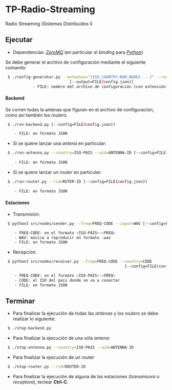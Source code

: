 # TP-Radio-Streaming

Radio Streaming (Sistemas Distribuidos I)

## Ejecutar

- Dependencias: [_ZeroMQ_](http://zeromq.org/) (en particular el _binding_ para [_Python_](https://pyzmq.readthedocs.io/en/latest/))

Se debe generar el archivo de configuración mediante el siguiente comando:

```bash
 $ ./config-generator.py --antennas="[ISO_COUNTRY:NUM_NODES ...]" --routers=NUM_NODES
 							[--output=FILE(config.json)]
 			- FILE: nombre del archivo de configuración (con extensión .json)
```

#### Backend

Se corren todas la antenas que figuran en el archivo de configuración, como así también los _routers_.

```bash
 $ ./run-backend.py [--config=FILE(config.json)]

	- FILE: en formato JSON
```

- Si se quiere lanzar una _antena_ en particular:

```bash
 $ ./run-antenna.py --country=ISO-PAIS --aid=ANTENNA-ID [--config=FILE(config.json)]
 
 	- FILE: en formato JSON
```

- Si se quiere lanzar un _router_ en particular:

```bash
 $ ./run-router.py --rid=RUTER-ID [--config=FILE(config.json)]
 
 	- FILE: en formato JSON
```

#### Estaciones

- Transmisión:
```bash
 $ python3 src/nodes/sender.py --freq=FREQ-CODE --input=WAV [--config=FILE(config.json)]

	- FREQ-CODE: en el formato <ISO-PAIS>-<FREQ>
	- WAV: música a reproducir en formato .wav
	- FILE: en formato JSON
```

- Recepción:

```bash
 $ python3 src/nodes/receiver.py --freq=FREQ-CODE --country=CODE
 													[--config=FILE(config.json)]

	- FREQ-CODE: en el formato <ISO-PAIS>-<FREQ>
	- CODE: el ISO del país donde se va a conectar
	- FILE: en formato JSON
```

## Terminar

- Para finalizar la ejecución de todas las _antenas_ y los _routers_  se debe realizar lo siguiente:

```bash
 $ ./stop-backend.py
```

- Para finalizar la ejecución de una sóla _antena_:

```bash
 $ ./stop-antenna.py --country=ISO-PAIS --aid=ANTENNA-ID
```

- Para finalizar la ejecución de un _router_

```bash
 $ ./stop-router.py --rid=ROUTER-ID
```

- Para finalizar la ejecución de alguna de las estaciones (_transmisora_ o _receptora_), teclear **Ctrl-C**.